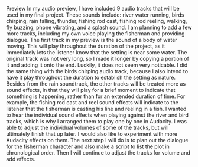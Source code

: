 Preview
In my audio preview, I have included 9 audio tracks that will be used in my final project. These sounds include: river water running, birds chirping, rain falling, thunder, fishing rod cast, fishing rod reeling, walking, fly buzzing, phone vibrating, and a splash sound. I am planning to add a few more tracks, including my own voice playing the fisherman and providing dialogue. The first track in my preview is the sound of a body of water moving. This will play throughout the duration of the project, as it immediately lets the listener know that the setting is near some water. The original track was not very long, so I made it longer by copying a portion of it and adding it onto the end. Luckily, it does not seem very noticable. I did the same thing with the birds chirping audio track, because I also intend to have it play throughout the duration to establish the setting as nature. Besides from the rain soundtrack, the other tracks will be treated more as sound effects, in that they will play for a brief moment to indicate that something is happening, rather than for an extended duration of time. For example, the fishing rod cast and reel sound effects will indicate to the listener that the fisherman is casting his line and reeling in a fish. I wanted to hear the individual sound effects when playing against the river and bird tracks, which is why I arranged them to play one by one in Audacity. I was able to adjust the individual volumes of some of the tracks, but will ultimately finish that up later. I would also like to experiment with more Audacity effects on them. The next step I will do is to plan out the dialogue for the fisherman character and also make a script to list the plot in chronological order. Then I will continue to adjust the tracks for volume and add effects. 
